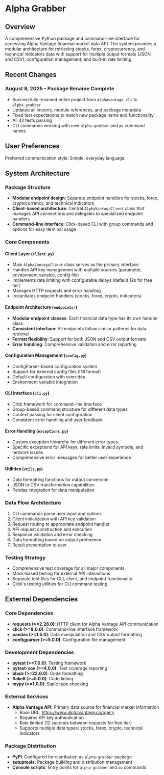 # Alpha Grabber

## Overview

A comprehensive Python package and command-line interface for accessing Alpha Vantage financial market data API. The system provides a modular architecture for retrieving stocks, forex, cryptocurrency, and technical indicators data with support for multiple output formats (JSON and CSV), configuration management, and built-in rate limiting.

## Recent Changes

### August 8, 2025 - Package Rename Complete
- Successfully renamed entire project from `alphavantage_cli` to `alpha_grabber`
- Updated all imports, module references, and package metadata
- Fixed test expectations to match new package name and functionality
- All 42 tests passing
- CLI commands working with new `alpha-grabber` and `av` command names

## User Preferences

Preferred communication style: Simple, everyday language.

## System Architecture

### Package Structure
- **Modular endpoint design**: Separate endpoint handlers for stocks, forex, cryptocurrency, and technical indicators
- **Client-based architecture**: Central `AlphaVantageClient` class that manages API connections and delegates to specialized endpoint handlers
- **Command-line interface**: Click-based CLI with group commands and options for easy terminal usage

### Core Components

#### Client Layer (`client.py`)
- Main `AlphaVantageClient` class serves as the primary interface
- Handles API key management with multiple sources (parameter, environment variable, config file)
- Implements rate limiting with configurable delays (default 12s for free tier)
- Manages HTTP requests and error handling
- Instantiates endpoint handlers (stocks, forex, crypto, indicators)

#### Endpoint Architecture (`endpoints/`)
- **Modular endpoint classes**: Each financial data type has its own handler class
- **Consistent interface**: All endpoints follow similar patterns for data retrieval
- **Format flexibility**: Support for both JSON and CSV output formats
- **Error handling**: Comprehensive validation and error reporting

#### Configuration Management (`config.py`)
- ConfigParser-based configuration system
- Support for external config files (INI format)
- Default configuration with overrides
- Environment variable integration

#### CLI Interface (`cli.py`)
- Click framework for command-line interface
- Group-based command structure for different data types
- Context passing for client configuration
- Consistent error handling and user feedback

#### Error Handling (`exceptions.py`)
- Custom exception hierarchy for different error types
- Specific exceptions for API keys, rate limits, invalid symbols, and network issues
- Comprehensive error messages for better user experience

#### Utilities (`utils.py`)
- Data formatting functions for output conversion
- JSON to CSV transformation capabilities
- Pandas integration for data manipulation

### Data Flow Architecture
1. CLI commands parse user input and options
2. Client initialization with API key validation
3. Request routing to appropriate endpoint handler
4. API request construction and execution
5. Response validation and error checking
6. Data formatting based on output preference
7. Result presentation to user

### Testing Strategy
- Comprehensive test coverage for all major components
- Mock-based testing for external API interactions
- Separate test files for CLI, client, and endpoint functionality
- Click's testing utilities for CLI command testing

## External Dependencies

### Core Dependencies
- **requests (>=2.28.0)**: HTTP client for Alpha Vantage API communication
- **click (>=8.0.0)**: Command-line interface framework
- **pandas (>=1.5.0)**: Data manipulation and CSV output formatting
- **configparser (>=5.0.0)**: Configuration file management

### Development Dependencies
- **pytest (>=7.0.0)**: Testing framework
- **pytest-cov (>=4.0.0)**: Test coverage reporting
- **black (>=22.0.0)**: Code formatting
- **flake8 (>=5.0.0)**: Code linting
- **mypy (>=1.0.0)**: Static type checking

### External Services
- **Alpha Vantage API**: Primary data source for financial market information
  - Base URL: https://www.alphavantage.co/query
  - Requires API key authentication
  - Rate limited (12 seconds between requests for free tier)
  - Supports multiple data types: stocks, forex, crypto, technical indicators

### Package Distribution
- **PyPI**: Configured for distribution as `alpha-grabber` package
- **setuptools**: Package building and distribution management
- **Console scripts**: Entry points for `alpha-grabber` and `av` commands